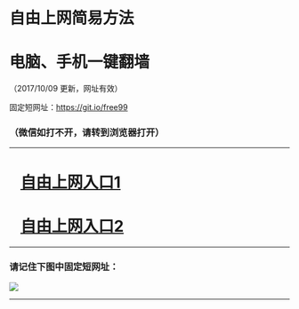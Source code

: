 ﻿# 自由上网简易方法

# 电脑、手机一键翻墙

（2017/10/09 更新，网址有效）

固定短网址：https://git.io/free99

### （微信如打不开，请转到浏览器打开）


***





# &nbsp;&nbsp; <a href="http://ft120394931.fwq-tz-1001.info/fwqtz01.html?t=100900119918 " target="_blank">自由上网入口1</a>
# &nbsp;&nbsp; <a href="http://ft58784267.fwq-tz-1002.info/fwqtz02.html?t=10090012782 " target="_blank">自由上网入口2</a>
***

### 请记住下图中固定短网址：

<img src="https://s3-us-west-2.amazonaws.com/fwq-1001/yjfq-20170905okok.png" /> 


***

